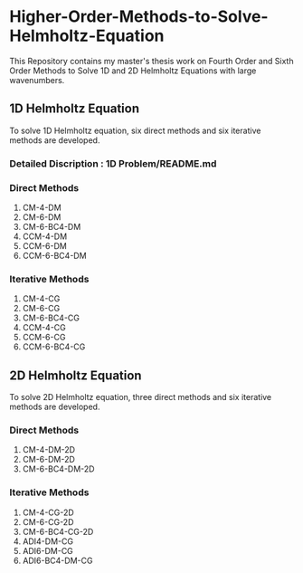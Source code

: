 # Higher-Order-Methods-to-Solve-Helmholtz-Equation
This Repository contains my master's thesis work on Fourth Order and Sixth Order Methods to Solve 1D and 2D Helmholtz Equations with large wavenumbers.
## 1D Helmholtz Equation
To solve 1D Helmholtz equation, six direct methods and six iterative methods are developed.
### Detailed Discription : 1D Problem/README.md
### Direct Methods
1. CM-4-DM
2. CM-6-DM
3. CM-6-BC4-DM
4. CCM-4-DM
5. CCM-6-DM
6. CCM-6-BC4-DM
### Iterative Methods
1. CM-4-CG
2. CM-6-CG
3. CM-6-BC4-CG
4. CCM-4-CG
5. CCM-6-CG
6. CCM-6-BC4-CG

## 2D Helmholtz Equation
To solve 2D Helmholtz equation, three direct methods and six iterative methods are developed.
### Direct Methods
1. CM-4-DM-2D
2. CM-6-DM-2D
3. CM-6-BC4-DM-2D
### Iterative Methods
1. CM-4-CG-2D
2. CM-6-CG-2D
3. CM-6-BC4-CG-2D
4. ADI4-DM-CG
5. ADI6-DM-CG
6. ADI6-BC4-DM-CG

